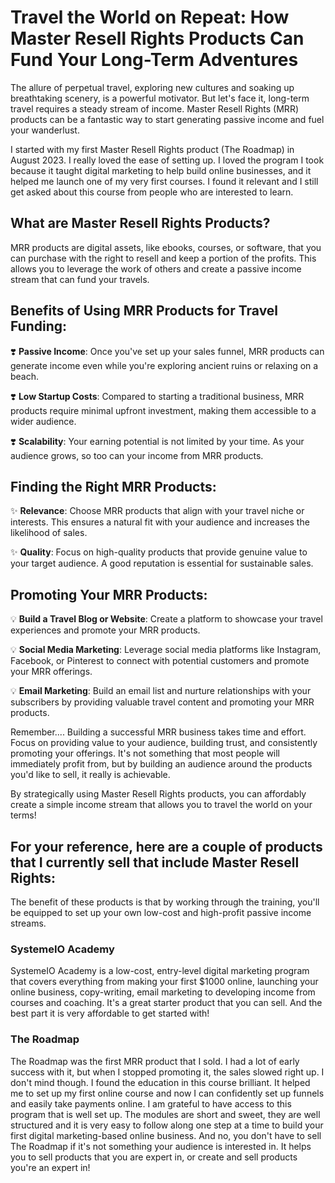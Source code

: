 # Travel the World on Repeat: How Master Resell Rights Products Can Fund Your Long-Term Adventures

The allure of perpetual travel, exploring new cultures and soaking up breathtaking scenery, is a powerful motivator. But let's face it, long-term travel requires a steady stream of income. Master Resell Rights (MRR) products can be a fantastic way to start generating passive income and fuel your wanderlust.

I started with my first Master Resell Rights product (The Roadmap) in August 2023. I really loved the ease of setting up. I loved the program I took because it taught digital marketing to help build online businesses, and it helped me launch one of my very first courses. I found it relevant and I still get asked about this course from people who are interested to learn.

## What are Master Resell Rights Products?

MRR products are digital assets, like ebooks, courses, or software, that you can purchase with the right to resell and keep a portion of the profits. This allows you to leverage the work of others and create a passive income stream that can fund your travels.

## Benefits of Using MRR Products for Travel Funding:

❣️ **Passive Income**: Once you've set up your sales funnel, MRR products can generate income even while you're exploring ancient ruins or relaxing on a beach.

❣️ **Low Startup Costs**: Compared to starting a traditional business, MRR products require minimal upfront investment, making them accessible to a wider audience.

❣️ **Scalability**: Your earning potential is not limited by your time. As your audience grows, so too can your income from MRR products.

## Finding the Right MRR Products:

✨ **Relevance**: Choose MRR products that align with your travel niche or interests. This ensures a natural fit with your audience and increases the likelihood of sales.

✨ **Quality**: Focus on high-quality products that provide genuine value to your target audience. A good reputation is essential for sustainable sales.

## Promoting Your MRR Products:

💡 **Build a Travel Blog or Website**: Create a platform to showcase your travel experiences and promote your MRR products.

💡 **Social Media Marketing**: Leverage social media platforms like Instagram, Facebook, or Pinterest to connect with potential customers and promote your MRR offerings.

💡 **Email Marketing**: Build an email list and nurture relationships with your subscribers by providing valuable travel content and promoting your MRR products.

Remember.... Building a successful MRR business takes time and effort. Focus on providing value to your audience, building trust, and consistently promoting your offerings. It's not something that most people will immediately profit from, but by building an audience around the products you'd like to sell, it really is achievable.

By strategically using Master Resell Rights products, you can affordably create a simple income stream that allows you to travel the world on your terms!

## For your reference, here are a couple of products that I currently sell that include Master Resell Rights:

The benefit of these products is that by working through the training, you'll be equipped to set up your own low-cost and high-profit passive income streams.

### SystemeIO Academy

SystemeIO Academy is a low-cost, entry-level digital marketing program that covers everything from making your first $1000 online, launching your online business, copy-writing, email marketing to developing income from courses and coaching. It's a great starter product that you can sell. And the best part it is very affordable to get started with!

### The Roadmap

The Roadmap was the first MRR product that I sold. I had a lot of early success with it, but when I stopped promoting it, the sales slowed right up. I don't mind though. I found the education in this course brilliant. It helped me to set up my first online course and now I can confidently set up funnels and easily take payments online. I am grateful to have access to this program that is well set up. The modules are short and sweet, they are well structured and it is very easy to follow along one step at a time to build your first digital marketing-based online business. And no, you don't have to sell The Roadmap if it's not something your audience is interested in. It helps you to sell products that you are expert in, or create and sell products you're an expert in! 